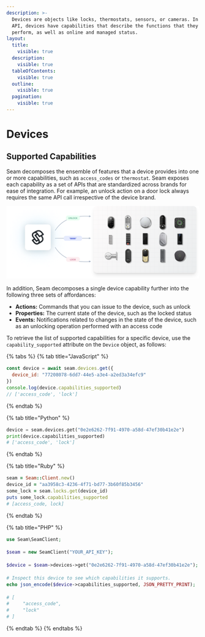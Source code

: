 ```yaml
---
description: >-
  Devices are objects like locks, thermostats, sensors, or cameras. In the Seam
  API, devices have capabilities that describe the functions that they can
  perform, as well as online and managed status.
layout:
  title:
    visible: true
  description:
    visible: true
  tableOfContents:
    visible: true
  outline:
    visible: true
  pagination:
    visible: true
---
```


# Devices

## Supported Capabilities

Seam decomposes the ensemble of features that a device provides into one or more capabilities, such as `access_codes` or `thermostat`. Seam exposes each capability as a set of APIs that are standardized across brands for ease of integration. For example, an unlock action on a door lock always requires the same API call irrespective of the device brand.

![](<../../.gitbook/assets/image (10) (1).png>)

In addition, Seam decomposes a single device capability further into the following three sets of affordances:

* **Actions:** Commands that you can issue to the device, such as unlock
* **Properties:** The current state of the device, such as the locked status
* **Events:** Notifications related to changes in the state of the device, such as an unlocking operation performed with an access code

To retrieve the list of supported capabilities for a specific device, use the `capability_supported` attribute on the `Device` object, as follows:

{% tabs %}
{% tab title="JavaScript" %}
```javascript
const device = await seam.devices.get({
  device_id: "77208078-6dd7-44e5-a3e4-a2ed3a34efc9"
})
console.log(device.capabilities_supported)
// ['access_code', 'lock']
```
{% endtab %}

{% tab title="Python" %}
```python
device = seam.devices.get("0e2e6262-7f91-4970-a58d-47ef30b41e2e")
print(device.capabilities_supported)
# ['access_code', 'lock']
```
{% endtab %}

{% tab title="Ruby" %}
```ruby
seam = Seam::Client.new()
device_id = "aa3958c3-4236-4f71-bd77-3b60f85b3456"
some_lock = seam.locks.get(device_id)
puts some_lock.capabilities_supported
# [access_code, lock]
```
{% endtab %}

{% tab title="PHP" %}
```php
use Seam\SeamClient;

$seam = new SeamClient("YOUR_API_KEY");

$device = $seam->devices->get("0e2e6262-7f91-4970-a58d-47ef30b41e2e");

# Inspect this device to see which capabilities it supports.
echo json_encode($device->capabilities_supported, JSON_PRETTY_PRINT);

# [
#     "access_code",
#     "lock"
# ]

```
{% endtab %}
{% endtabs %}
